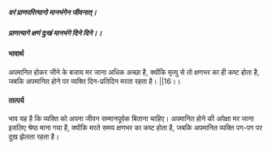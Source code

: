 ##### वरं प्राणपरित्यागो मानभंगेन जीवनात्।
##### प्राणत्यागे क्षणं दुःखं मानभंगे दिने दिने।। 

#### भावार्थ

अपमानित होकर जीने के बजाय मर जाना अधिक अच्छा है, क्योंकि मृत्यु से तो क्षणभर का ही कष्ट होता है, जबकि अपमानित होने पर व्यक्ति दिन-प्रतिदिन मरता रहता है। ||16।।

#### तात्पर्य

भाव यह है कि व्यक्ति को अपना जीवन सम्मानपूर्वक बिताना चाहिए। अपमानित होने की अपेक्षा मर जाना इसलिए श्रेष्ठ माना गया है, क्योंकि मरते समय क्षणभर का कष्ट होता है, जबकि अपमानित व्यक्ति पग-पग पर दुख झेलता रहता है।